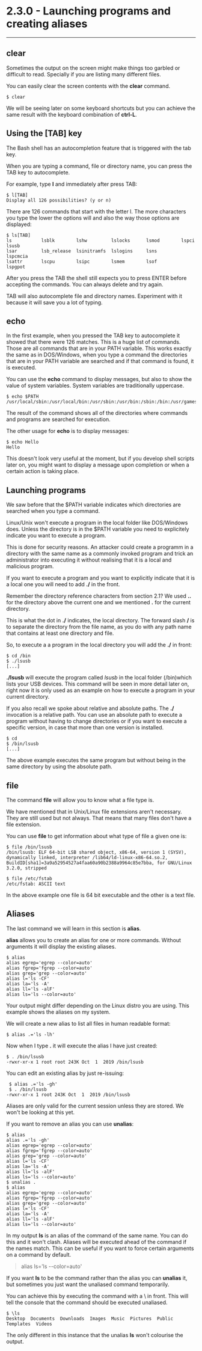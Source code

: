 # 2.3.0 - Launching programs and creating aliases
-------------------------------------------------

## clear
Sometimes the output on the screen might make things too garbled or difficult to read. Specially if you are listing many different files.

You can easily clear the screen contents with the **clear** command.

```shell
$ clear
```

We will be seeing later on some keyboard shortcuts but you can achieve the same result with the keyboard combination of **ctrl-L**. 

## Using the [TAB] key
The Bash shell has an autocompletion feature that is triggered with the tab key.

When you are typing a command, file or directory name, you can press the TAB key to autocomplete.

For example, type **l** and immediately after press TAB:

```shell
$ l[TAB]
Display all 126 possibilities? (y or n)
```

There are 126 commands that start with the letter l. The more characters you type the lower the options will and also the way those options are displayed:

```shell
$ ls[TAB]
ls           lsblk        lshw         lslocks      lsmod        lspci        lsusb        
lsar         lsb_release  lsinitramfs  lslogins     lsns         lspcmcia     
lsattr       lscpu        lsipc        lsmem        lsof         lspgpot
```

After you press the TAB the shell still expects you to press ENTER before accepting the commands. You can always delete and try again.

TAB will also autocomplete file and directory names. Experiment with it because it will save you a lot of typing.


## echo
In the first example, when you pressed the TAB key to autocomplete it showed that there were 126 matches. This is a huge list of commands. Those are all commands that are in your PATH variable. This works exactly the same as in DOS/Windows, when you type a command the directories that are in your PATH variable are searched and if that command is found, it is executed.

You can use the **echo** command to display messages, but also to show the value of system variables. System variables are traditionally uppercase.

```shell
$ echo $PATH
/usr/local/sbin:/usr/local/bin:/usr/sbin:/usr/bin:/sbin:/bin:/usr/games:/usr/local/games:/snap/bin
```

The result of the command shows all of the directories where commands and programs are searched for execution.

The other usage for **echo** is to display messages:

```shell
$ echo Hello
Hello
```

This doesn't look very useful at the moment, but if you develop shell scripts later on, you might want to display a message upon completion or when a certain action is taking place.


## Launching programs
We saw before that the $PATH variable indicates which directories are searched when you type a command.

Linux/Unix won't execute a program in the local folder like DOS/Windows does. Unless the directory is in the $PATH variable you need to explicitely indicate you want to execute a program.

This is done for security reasons. An attacker could create a programm in a directory with the same name as a commonly invoked program and trick an administrator into executing it without realising that it is a local and malicious program.

If you want to execute a program and you want to explicitly indicate that it is a local one you will need to add **./** in the front.

Remember the directory reference characters from section 2.1? We used **..** for the directory above the current one and we mentioned **.** for the current directory.

This is what the dot in **./** indicates, the local directory. The forward slash **/** is to separate the directory from the file name, as you do with any path name that contains at least one directory and file.

So, to execute a a program in the local directory you will add the **./** in front:

```shell
$ cd /bin
$ ./lsusb
[...]
```

**./lsusb** will execute the program called _lsusb_ in the local folder (/bin)which lists your USB devices. This command will be seen in more detail later on, right now it is only used as an example on how to execute a program in your current directory.

If you also recall we spoke about relative and absolute paths. The **./** invocation is a relative path. You can use an absolute path to execute a program without having to change directories or if you want to execute a specific version, in case that more than one version is installed.

```shell
$ cd
$ /bin/lsusb
[...]
```

The above example executes the same program but without being in the same directory by using the absolute path.


## file
The command **file** will allow you to know what a file type is.

We have mentioned that in Unix/Linux file extensions aren't necessary. They are still used but not always. That means that many files don't have a file extension.

You can use **file** to get information about what type of file a given one is:

```shell
$ file /bin/lsusb
/bin/lsusb: ELF 64-bit LSB shared object, x86-64, version 1 (SYSV), dynamically linked, interpreter /lib64/ld-linux-x86-64.so.2, BuildID[sha1]=3a9a52954527a4faa60a90b2388a9964c85e7bba, for GNU/Linux 3.2.0, stripped

$ file /etc/fstab 
/etc/fstab: ASCII text
```

In the above example one file is 64 bit executable and the other is a text file.


## Aliases
The last command we will learn in this section is **alias**.

**alias** allows you to create an alias for one or more commands. Without arguments it will display the existing aliases.

```shell
$ alias
alias egrep='egrep --color=auto'
alias fgrep='fgrep --color=auto'
alias grep='grep --color=auto'
alias l='ls -CF'
alias la='ls -A'
alias ll='ls -alF'
alias ls='ls --color=auto'
```
 Your output might differ depending on the Linux distro you are using. This example shows the aliases on my system.

 We will create a new alias to list all files in human readable format:

 ```shell
 $ alias .='ls -lh'
 ```

Now when I type **.** it will execute the alias I have just created:

```shell
$ . /bin/lsusb 
-rwxr-xr-x 1 root root 243K Oct  1  2019 /bin/lsusb
```

You can edit an existing alias by just re-issuing:

```shell
 $ alias .='ls -gh'
 $ . /bin/lsusb 
-rwxr-xr-x 1 root 243K Oct  1  2019 /bin/lsusb
 ```

 Aliases are only valid for the current session unless they are stored. We won't be looking at this yet.

 If you want to remove an alias you can use **unalias**:

 ```shell
$ alias
alias .='ls -gh'
alias egrep='egrep --color=auto'
alias fgrep='fgrep --color=auto'
alias grep='grep --color=auto'
alias l='ls -CF'
alias la='ls -A'
alias ll='ls -alF'
alias ls='ls --color=auto'
$ unalias .
$ alias
alias egrep='egrep --color=auto'
alias fgrep='fgrep --color=auto'
alias grep='grep --color=auto'
alias l='ls -CF'
alias la='ls -A'
alias ll='ls -alF'
alias ls='ls --color=auto'
```

In my output **ls** is an alias of the command of the same name. You can do this and it won't clash. Aliases will be executed ahead of the command if the names match. This can be useful if you want to force certain arguments on a command by default.

> alias ls='ls --color=auto'

If you want **ls** to be the command rather than the alias you can **unalias** it, but sometimes you just want the unaliased command temporarily.

You can achieve this by executing the command with a \ in front. This will tell the console that the command should be executed unaliased.

```shell
$ \ls
Desktop  Documents  Downloads  Images  Music  Pictures  Public  Templates  Videos
```

The only different in this instance that the unalias **ls** won't colourise the output.